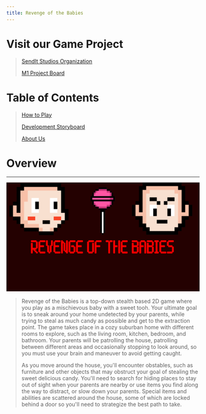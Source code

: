 ```yaml
---
title: Revenge of the Babies
---
```


# Visit our Game Project

> [SendIt Studios Organization](https://github.com/SendIt-Studios)
> 
> [M1 Project Board](https://github.com/orgs/SendIt-Studios/projects/2/views/1)

# Table of Contents

> [How to Play](./how-to-play.html)
> 
> [Development Storyboard](./storyboard.html)
> 
> [About Us](./about-us.html)

# Overview

* * *

<img class="ui left floated image" src="public/images/titlescreen.jpg"> 

> Revenge of the Babies is a top-down stealth based 2D game where you play as a mischievous baby with a sweet tooh. Your ultimate goal is to sneak around your home undetected by your parents, while trying to steal as much candy as possible and get to the extraction point. The game takes place in a cozy suburban home with different rooms to explore, such as the living room, kitchen, bedroom, and bathroom. Your parents will be patrolling the house, patrolling between different areas and occasionally stopping to look around, so you must use your brain and maneuver to avoid getting caught.
> 
> As you move around the house, you'll encounter obstables, such as furniture and other objects that may obstruct your goal of stealing the sweet delicious candy. You'll need to search for hiding places to stay out of sight when your parents are nearby or use items you find along the way to distract, or slow down your parents. Special items and abilities are scattered around the house, some of which are locked behind a door so you'll need to strategize the best path to take.
